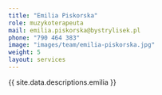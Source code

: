 ```yaml
---
title: "Emilia Piskorska"
role: muzykoterapeuta
mail: emilia.piskorska@bystrylisek.pl
phone: "790 464 383"
image: "images/team/emilia-piskorska.jpg"
weight: 5
layout: services
---
```


{{ site.data.descriptions.emilia }}
